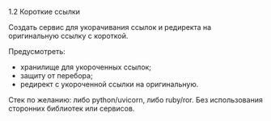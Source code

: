 1.2 Короткие ссылки

Создать сервис для укорачивания ссылок и редиректа на оригинальную ссылку с короткой. 

Предусмотреть:
* хранилище для укороченных ссылок;
* защиту от перебора;
* редирект с укороченной ссылки на оригинальную.

Стек по желанию: либо python/uvicorn, либо ruby/ror. Без использования сторонних библиотек или сервисов.